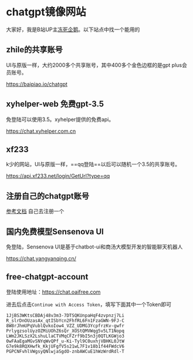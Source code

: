 # chatgpt镜像网站

大家好，我是B站UP主[冻死企鹅](https://space.bilibili.com/23375741)。以下站点中找一个能用的

## zhile的共享账号

UI与原版一样，大约2000多个共享账号，其中400多个金色边框的是gpt plus会员账号。

https://baipiao.io/chatgpt

## xyhelper-web 免费gpt-3.5

免登陆可以使用3.5。xyhelper提供的免费api。

https://chat.xyhelper.com.cn

## xf233

k少的网站，UI与原版一样，==qq登陆==以后可以随机一个3.5的共享账号。

https://api.xf233.net/login/GetUrl?type=qq

## 注册自己的chatgpt账号

 [参考文档](chatgpt-sign-up.html) 自己去注册一个

## 国内免费模型Sensenova UI

免登陆，Sensenova UI是基于chatbot-ui和商汤大模型开发的智能聊天机器人

https://chat.yangyanqing.cn/
## free-chatgpt-account

登陆使用地址：https://chat.oaifree.com

进去后点击`Continue with Access Token`，填写下面其中一个Token即可

```
1JjBS3WKtsCBDAj48v3m3-7DTSQKUnpaHqF4zvpnzj7Li
R_slrDnOUzasAx_qtISbYcn2FhfRL6Fn1FzaGWN-9FJ-C
8W8rJhmUPqVublQvkoIow4_VZZ_UDMG3YcpfrzKv-gwfr
PrlygzsolUyzOZMiUOhZ6sQr_XOStQMVWqg5v5LT1Nopq
LWm2JKLSzX2LshuLlaCTVMqCFZrf9bI5n3j0QTLKGWjo3
0wFAaEgaMGvSNYqWvQPf_u-Ki-Tyl9C0uxhjVBHKL0JtW
G7e9k8RQXHwfk_KkjUFgfV5s21wL7F1v18b1f44FWdcV6
PGPCNFvhlVWgsyQNlwjaSgdO-znbAWCuE1hWzWrdRdl-T
```

